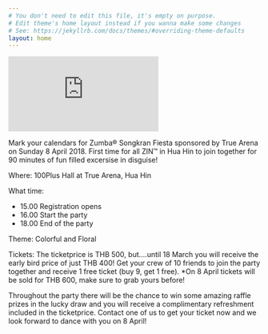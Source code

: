 ```yaml
---
# You don't need to edit this file, it's empty on purpose.
# Edit theme's home layout instead if you wanna make some changes
# See: https://jekyllrb.com/docs/themes/#overriding-theme-defaults
layout: home
---
```


<div class="embed-responsive embed-responsive-16by9">
  <iframe class="embed-responsive-item" src="https://www.youtube.com/embed/QkhQ_yPAyhQ" frameborder="0" allow="autoplay; encrypted-media" allowfullscreen></iframe>
</div>


Mark your calendars for Zumba® Songkran Fiesta sponsored by True Arena on Sunday 8 April 2018. First time for all ZIN™ in Hua Hin to join together for 90 minutes of fun filled excersise in disguise! 

Where: 100Plus Hall at True Arena, Hua Hin

What time:
- 15.00 Registration opens
- 16.00 Start the party
- 18.00 End of the party

Theme: Colorful and Floral

Tickets: The ticketprice is THB 500, 
but....until 18 March you will receive the early bird price of just THB 400! Get your crew of 10 friends to join the party together and receive 1 free ticket (buy 9, get 1 free). 
*On 8 April tickets will be sold for THB 600, make sure to grab yours before!


Throughout the party there will be the chance to win some amazing raffle prizes in the lucky draw and you will receive a complimentary refreshment included in the ticketprice.
Contact one of us to get your ticket now and we look forward to dance with you on 8 April!